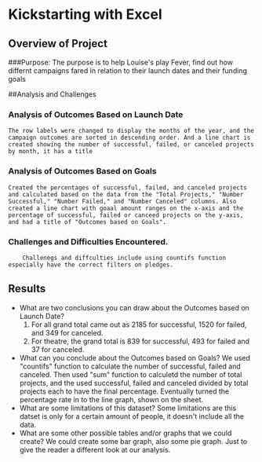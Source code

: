 # Kickstarting with Excel

## Overview of Project

###Purpose:
 The purpose is to help Louise's play Fever, find out how differnt campaigns fared in relation to their launch dates and their funding goals
 
##Analysis and Challenges

### Analysis of Outcomes Based on Launch Date
    The row labels were changed to display the months of the year, and the campaign outcomes are sorted in descending order. And a line chart is created showing the number of successful, failed, or canceled projects by month, it has a title 


### Analysis of Outcomes Based on Goals
    Created the percentages of successful, failed, and canceled projects and calculated based on the data from the "Total Projects," "Number Successful," "Number Failed," and "Number Canceled" columns. Also created a line chart with goaal amount ranges on the x-axis and the percentage of successful, failed or canceed projects on the y-axis, and had a title of "Outcomes based on Goals". 
    
### Challenges and Difficulties Encountered.
        Challenegs and diffculties include using countifs function especially have the correct filters on pledges. 
## Results

- What are two conclusions you can draw about the Outcomes based on Launch Date?
    1. For all grand total came out as 2185 for successful, 1520 for failed, and 349 for canceled. 
    2. For theatre, the grand total is 839 for successful, 493 for failed and 37 for canceled. 
- What can you conclude about the Outcomes based on Goals?
   We used "countifs" function to calculate the number of successful, failed and canceled. Then used "sum" function to calculetd the number of total projects, and the used successful, failed and canceled divided by total projects each to have the final percentage. Eventually turned the percentage rate in to the line graph, shown on the sheet. 
- What are some limitations of this dataset?
        Some limitations are this datset is only for a certain amount of people, it doesn't include all the data. 
- What are some other possible tables and/or graphs that we could create?
        We could create some bar graph, also some pie graph. Just to give the reader a different look at our analysis. 
